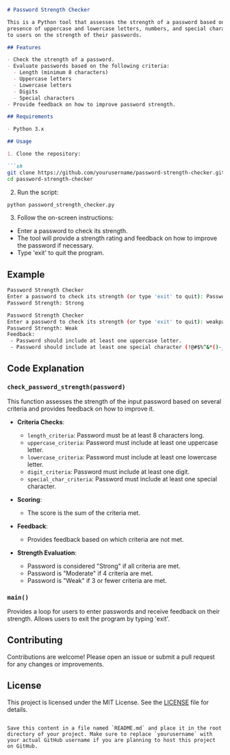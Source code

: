 ```markdown
# Password Strength Checker

This is a Python tool that assesses the strength of a password based on various criteria such as length, 
presence of uppercase and lowercase letters, numbers, and special characters. The tool provides feedback 
to users on the strength of their passwords.

## Features

- Check the strength of a password.
- Evaluate passwords based on the following criteria:
  - Length (minimum 8 characters)
  - Uppercase letters
  - Lowercase letters
  - Digits
  - Special characters
- Provide feedback on how to improve password strength.

## Requirements

- Python 3.x

## Usage

1. Clone the repository:

```sh
git clone https://github.com/yourusername/password-strength-checker.git
cd password-strength-checker
```

2. Run the script:

```sh
python password_strength_checker.py
```

3. Follow the on-screen instructions:

- Enter a password to check its strength.
- The tool will provide a strength rating and feedback on how to improve the password if necessary.
- Type 'exit' to quit the program.

## Example

```sh
Password Strength Checker
Enter a password to check its strength (or type 'exit' to quit): Password123!
Password Strength: Strong

Password Strength Checker
Enter a password to check its strength (or type 'exit' to quit): weakpass
Password Strength: Weak
Feedback:
 - Password should include at least one uppercase letter.
 - Password should include at least one special character (!@#$%^&*()-_=+[]{}|;:'",.<>?/`~).
```

## Code Explanation

### `check_password_strength(password)`

This function assesses the strength of the input password based on several criteria and provides feedback on how to improve it.

- **Criteria Checks**:
  - `length_criteria`: Password must be at least 8 characters long.
  - `uppercase_criteria`: Password must include at least one uppercase letter.
  - `lowercase_criteria`: Password must include at least one lowercase letter.
  - `digit_criteria`: Password must include at least one digit.
  - `special_char_criteria`: Password must include at least one special character.

- **Scoring**:
  - The score is the sum of the criteria met.

- **Feedback**:
  - Provides feedback based on which criteria are not met.

- **Strength Evaluation**:
  - Password is considered "Strong" if all criteria are met.
  - Password is "Moderate" if 4 criteria are met.
  - Password is "Weak" if 3 or fewer criteria are met.

### `main()`

Provides a loop for users to enter passwords and receive feedback on their strength. Allows users to exit the program by typing 'exit'.

## Contributing

Contributions are welcome! Please open an issue or submit a pull request for any changes or improvements.

## License

This project is licensed under the MIT License. See the [LICENSE](LICENSE) file for details.
```

Save this content in a file named `README.md` and place it in the root directory of your project. Make sure to replace `yourusername` with your actual GitHub username if you are planning to host this project on GitHub.
